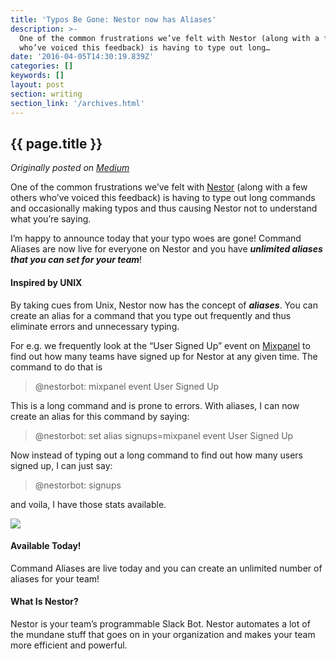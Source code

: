```yaml
---
title: 'Typos Be Gone: Nestor now has Aliases'
description: >-
  One of the common frustrations we’ve felt with Nestor (along with a few others
  who’ve voiced this feedback) is having to type out long…
date: '2016-04-05T14:30:19.839Z'
categories: []
keywords: []
layout: post
section: writing
section_link: '/archives.html'
---
```


## {{ page.title }}

*Originally posted on [Medium](https://medium.com/@iamclovin)*

One of the common frustrations we’ve felt with [Nestor](https://www.asknestor.me) (along with a few others who’ve voiced this feedback) is having to type out long commands and occasionally making typos and thus causing Nestor not to understand what you’re saying.

I’m happy to announce today that your typo woes are gone! Command Aliases are now live for everyone on Nestor and you have **_unlimited aliases that you can set for your team_**!

#### Inspired by UNIX

By taking cues from Unix, Nestor now has the concept of **_aliases_**. You can create an alias for a command that you type out frequently and thus eliminate errors and unnecessary typing.

For e.g. we frequently look at the “User Signed Up” event on [Mixpanel](https://www.asknestor.me/powers/mixpanel) to find out how many teams have signed up for Nestor at any given time. The command to do that is

> @nestorbot: mixpanel event User Signed Up

This is a long command and is prone to errors. With aliases, I can now create an alias for this command by saying:

> @nestorbot: set alias signups=mixpanel event User Signed Up

Now instead of typing out a long command to find out how many users signed up, I can just say:

> @nestorbot: signups

and voila, I have those stats available.

![](https://cdn-images-1.medium.com/max/800/1*X7nt73JTNk1d3Pbh84Di8A.png)

#### Available Today!

Command Aliases are live today and you can create an unlimited number of aliases for your team!

#### What Is Nestor?

Nestor is your team’s programmable Slack Bot. Nestor automates a lot of the mundane stuff that goes on in your organization and makes your team more efficient and powerful.